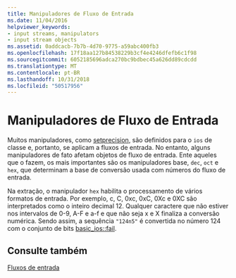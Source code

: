 ```yaml
---
title: Manipuladores de Fluxo de Entrada
ms.date: 11/04/2016
helpviewer_keywords:
- input streams, manipulators
- input stream objects
ms.assetid: 0addcacb-7b7b-4d70-9775-a59abc400fb3
ms.openlocfilehash: 17f18aa127b84538229b3cf4e4246dfefb6c1f98
ms.sourcegitcommit: 6052185696adca270bc9bdbec45a626dd89cdcdd
ms.translationtype: MT
ms.contentlocale: pt-BR
ms.lasthandoff: 10/31/2018
ms.locfileid: "50517956"
---
```

# <a name="input-stream-manipulators"></a>Manipuladores de Fluxo de Entrada

Muitos manipuladores, como [setprecision](../standard-library/iomanip-functions.md#setprecision), são definidos para o `ios` de classe e, portanto, se aplicam a fluxos de entrada. No entanto, alguns manipuladores de fato afetam objetos de fluxo de entrada. Ente aqueles que o fazem, os mais importantes são os manipuladores base, `dec`, `oct` e `hex`, que determinam a base de conversão usada com números do fluxo de entrada.

Na extração, o manipulador `hex` habilita o processamento de vários formatos de entrada. Por exemplo, c, C, 0xc, 0xC, 0Xc e 0XC são interpretados como o inteiro decimal 12. Qualquer caractere que não estiver nos intervalos de 0-9, A-F e a-f e que não seja x e X finaliza a conversão numérica. Sendo assim, a sequência `"124n5"` é convertida no número 124 com o conjunto de bits [basic_ios::fail](../standard-library/basic-ios-class.md#fail).

## <a name="see-also"></a>Consulte também

[Fluxos de entrada](../standard-library/input-streams.md)<br/>
